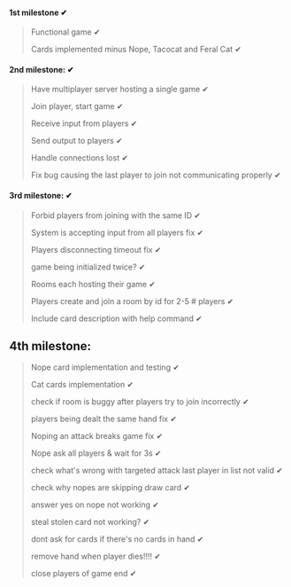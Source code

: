 #### 1st milestone ✔
> Functional game ✔
> 
> Cards implemented minus Nope, Tacocat and Feral Cat ✔

#### 2nd milestone:  ✔
> Have multiplayer server hosting a single game ✔
> 
> Join player, start game ✔
> 
> Receive input from players ✔
> 
> Send output to players ✔
> 
> Handle connections lost  ✔
> 
> Fix bug causing the last player to join not communicating properly ✔

#### 3rd milestone:  ✔
> Forbid players from joining with the same ID ✔
> 
> System is accepting input from all players fix ✔
> 
> Players disconnecting timeout fix ✔
> 
> game being initialized twice? ✔
>
> Rooms each hosting their game ✔
> 
> Players create and join a room by id for 2-5 # players ✔
>
> Include card description with help command ✔

## 4th milestone:
> Nope card implementation and testing ✔
>
> Cat cards implementation ✔
>
> check if room is buggy after players try to join incorrectly ✔
> 
> players being dealt the same hand fix ✔
> 
> Noping an attack breaks game fix ✔
>
> Nope ask all players & wait for 3s ✔
> 
> check what's wrong with targeted attack last player in list not valid ✔
>
> check why nopes are skipping draw card ✔
> 
> answer yes on nope not working ✔
>
> steal stolen card not working? ✔
> 
> dont ask for cards if there's no cards in hand  ✔
> 
> remove hand when player dies!!!!  ✔
> 
> close players of game end ✔

